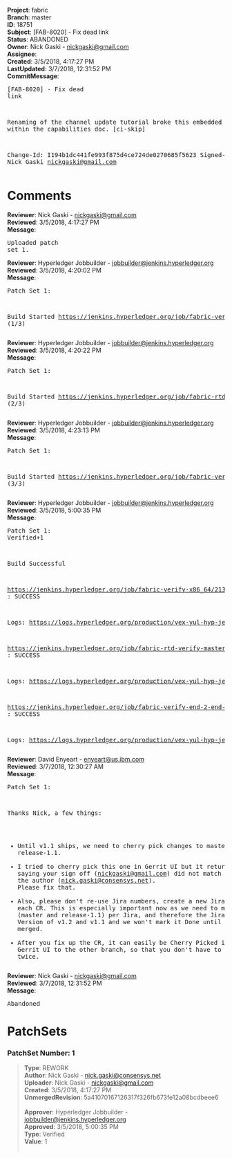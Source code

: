 <strong>Project</strong>: fabric<br><strong>Branch</strong>: master<br><strong>ID</strong>: 18751<br><strong>Subject</strong>: [FAB-8020] - Fix dead link<br><strong>Status</strong>: ABANDONED<br><strong>Owner</strong>: Nick Gaski - nickgaski@gmail.com<br><strong>Assignee</strong>:<br><strong>Created</strong>: 3/5/2018, 4:17:27 PM<br><strong>LastUpdated</strong>: 3/7/2018, 12:31:52 PM<br><strong>CommitMessage</strong>:<br><pre>[FAB-8020] - Fix dead link

Renaming of the channel update tutorial broke this embedded link
within the capabilities doc.
[ci-skip]

Change-Id: I194b1dc441fe993f875d4ce724de0270685f5623
Signed-off-by: Nick Gaski <nickgaski@gmail.com>
</pre><h1>Comments</h1><strong>Reviewer</strong>: Nick Gaski - nickgaski@gmail.com<br><strong>Reviewed</strong>: 3/5/2018, 4:17:27 PM<br><strong>Message</strong>: <pre>Uploaded patch set 1.</pre><strong>Reviewer</strong>: Hyperledger Jobbuilder - jobbuilder@jenkins.hyperledger.org<br><strong>Reviewed</strong>: 3/5/2018, 4:20:02 PM<br><strong>Message</strong>: <pre>Patch Set 1:

Build Started https://jenkins.hyperledger.org/job/fabric-verify-x86_64/21340/ (1/3)</pre><strong>Reviewer</strong>: Hyperledger Jobbuilder - jobbuilder@jenkins.hyperledger.org<br><strong>Reviewed</strong>: 3/5/2018, 4:20:22 PM<br><strong>Message</strong>: <pre>Patch Set 1:

Build Started https://jenkins.hyperledger.org/job/fabric-rtd-verify-master/315/ (2/3)</pre><strong>Reviewer</strong>: Hyperledger Jobbuilder - jobbuilder@jenkins.hyperledger.org<br><strong>Reviewed</strong>: 3/5/2018, 4:23:13 PM<br><strong>Message</strong>: <pre>Patch Set 1:

Build Started https://jenkins.hyperledger.org/job/fabric-verify-end-2-end-x86_64/13033/ (3/3)</pre><strong>Reviewer</strong>: Hyperledger Jobbuilder - jobbuilder@jenkins.hyperledger.org<br><strong>Reviewed</strong>: 3/5/2018, 5:00:35 PM<br><strong>Message</strong>: <pre>Patch Set 1: Verified+1

Build Successful 

https://jenkins.hyperledger.org/job/fabric-verify-x86_64/21340/ : SUCCESS

Logs: https://logs.hyperledger.org/production/vex-yul-hyp-jenkins-3/fabric-verify-x86_64/21340

https://jenkins.hyperledger.org/job/fabric-rtd-verify-master/315/ : SUCCESS

Logs: https://logs.hyperledger.org/production/vex-yul-hyp-jenkins-3/fabric-rtd-verify-master/315

https://jenkins.hyperledger.org/job/fabric-verify-end-2-end-x86_64/13033/ : SUCCESS

Logs: https://logs.hyperledger.org/production/vex-yul-hyp-jenkins-3/fabric-verify-end-2-end-x86_64/13033</pre><strong>Reviewer</strong>: David Enyeart - enyeart@us.ibm.com<br><strong>Reviewed</strong>: 3/7/2018, 12:30:27 AM<br><strong>Message</strong>: <pre>Patch Set 1:

Thanks Nick, a few things:

- Until v1.1 ships, we need to cherry pick changes to master (1.2) and release-1.1.
- I tried to cherry pick this one in Gerrit UI but it returned error saying your sign off (nickgaski@gmail.com) did not match the author (nick.gaski@consensys.net). Please fix that.
- Also, please don't re-use Jira numbers, create a new Jira number for each CR.  This is especially important now as we need to manage two CRs (master and release-1.1) per Jira, and therefore the Jira will have Fix Version of v1.2 and v1.1 and we won't mark it Done until both are merged.
- After you fix up the CR, it can easily be Cherry Picked in the Gerrit UI to the other branch, so that you don't have to push twice.</pre><strong>Reviewer</strong>: Nick Gaski - nickgaski@gmail.com<br><strong>Reviewed</strong>: 3/7/2018, 12:31:52 PM<br><strong>Message</strong>: <pre>Abandoned</pre><h1>PatchSets</h1><h3>PatchSet Number: 1</h3><blockquote><strong>Type</strong>: REWORK<br><strong>Author</strong>: Nick Gaski - nick.gaski@consensys.net<br><strong>Uploader</strong>: Nick Gaski - nickgaski@gmail.com<br><strong>Created</strong>: 3/5/2018, 4:17:27 PM<br><strong>UnmergedRevision</strong>: 5a41070167126317f326fb673fe12a08bcdbeee6<br><br><strong>Approver</strong>: Hyperledger Jobbuilder - jobbuilder@jenkins.hyperledger.org<br><strong>Approved</strong>: 3/5/2018, 5:00:35 PM<br><strong>Type</strong>: Verified<br><strong>Value</strong>: 1<br><br></blockquote>